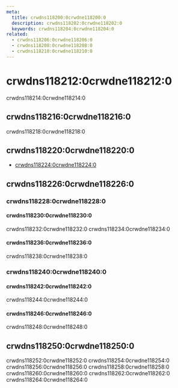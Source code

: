 ```yaml
---
meta:
  title: crwdns118200:0crwdne118200:0
  description: crwdns118202:0crwdne118202:0
  keywords: crwdns118204:0crwdne118204:0
related:
  - crwdns118206:0crwdne118206:0
  - crwdns118208:0crwdne118208:0
  - crwdns118210:0crwdne118210:0
---
```


# crwdns118212:0crwdne118212:0

crwdns118214:0crwdne118214:0

<entry-ad />

## crwdns118216:0crwdne118216:0

crwdns118218:0crwdne118218:0

<usage name="v-divider" />

## crwdns118220:0crwdne118220:0

- [crwdns118224:0crwdne118224:0](crwdns118222:0crwdne118222:0)

## crwdns118226:0crwdne118226:0

### crwdns118228:0crwdne118228:0

#### crwdns118230:0crwdne118230:0

crwdns118232:0crwdne118232:0 crwdns118234:0crwdne118234:0

<example file="v-divider/prop-inset" />

#### crwdns118236:0crwdne118236:0

crwdns118238:0crwdne118238:0

<example file="v-divider/prop-vertical" />

### crwdns118240:0crwdne118240:0

#### crwdns118242:0crwdne118242:0

crwdns118244:0crwdne118244:0

<example file="v-divider/misc-portrait-view" />

#### crwdns118246:0crwdne118246:0

crwdns118248:0crwdne118248:0

<example file="v-divider/misc-subheaders" />

## crwdns118250:0crwdne118250:0

crwdns118252:0crwdne118252:0 crwdns118254:0crwdne118254:0 crwdns118256:0crwdne118256:0 crwdns118258:0crwdne118258:0 crwdns118260:0crwdne118260:0 crwdns118262:0crwdne118262:0 crwdns118264:0crwdne118264:0

<backmatter />

